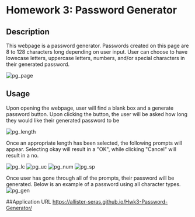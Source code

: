 # Homework 3: Password Generator

## Description

This webpage is a password generator. Passwords created on this page are 8 to 128 characters long depending on user input. User can choose to have lowecase letters, uppercase letters, numbers, and/or special characters in their generated password.

![pg_page](https://user-images.githubusercontent.com/127648521/231954739-3cf95c80-5389-4b41-801f-da51e4fa05e2.png)

## Usage

Upon opening the webpage, user will find a blank box and a generate password button. Upon clicking the button, the user will be asked how long they would like their generated password to be

![pg_length](https://user-images.githubusercontent.com/127648521/231954785-0a27c50e-aefd-43ba-a74a-931b99269b33.png)

Once an appropriate length has been selected, the following prompts will appear. Selecting okay will result in a "OK", while clicking "Cancel" will result in a no.

![pg_lc](https://user-images.githubusercontent.com/127648521/231954797-71eb5ca7-0613-42e9-beb1-1046212f907f.png)
![pg_uc](https://user-images.githubusercontent.com/127648521/231954813-d906b38c-c6af-48da-871d-fc660f460fb2.png)
![pg_num](https://user-images.githubusercontent.com/127648521/231954835-05bfba2a-50cb-45c0-add6-d131f6a79181.png)
![pg_sp](https://user-images.githubusercontent.com/127648521/231954877-93eaa11c-e029-4467-92f5-f97c322552b8.png)

Once user has gone through all of the prompts, their password will be generated. Below is an example of a password using all character types.
![pg_gen](https://user-images.githubusercontent.com/127648521/231955358-75467bd1-572c-481f-bbb8-96b6f496b70f.png)

##Application URL
https://allister-seras.github.io/Hwk3-Password-Generator/
